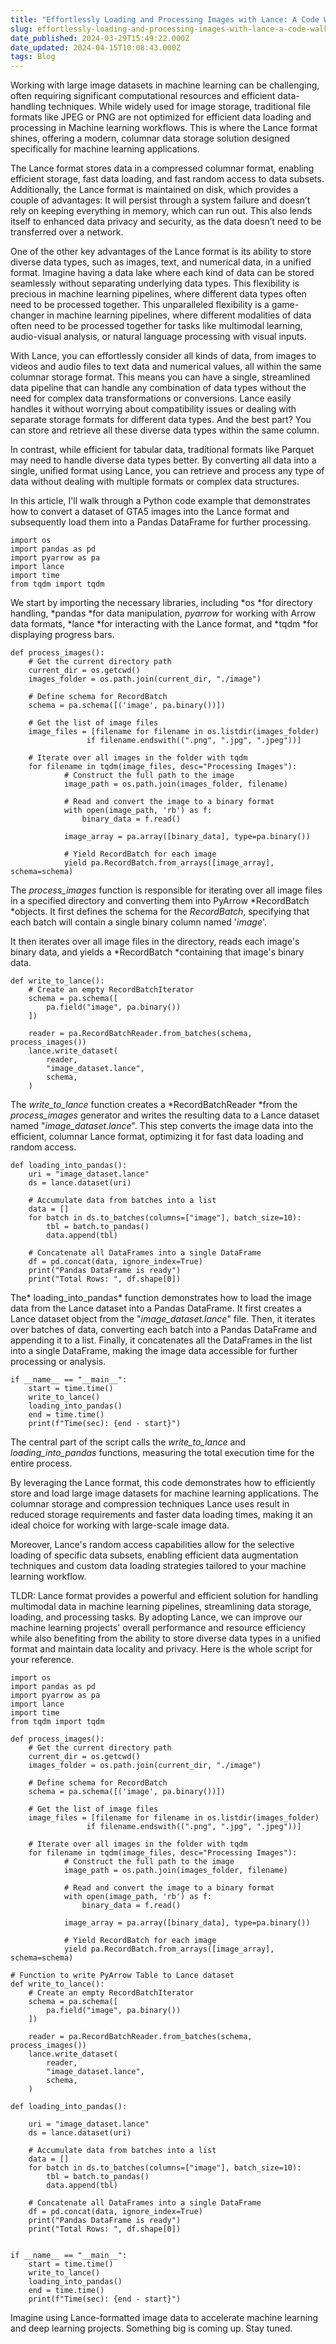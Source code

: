 ```yaml
---
title: "Effortlessly Loading and Processing Images with Lance: A Code Walkthrough"
slug: effortlessly-loading-and-processing-images-with-lance-a-code-walkthrough
date_published: 2024-03-29T15:49:22.000Z
date_updated: 2024-04-15T10:08:43.000Z
tags: Blog
---
```


Working with large image datasets in machine learning can be challenging, often requiring significant computational resources and efficient data-handling techniques. While widely used for image storage, traditional file formats like JPEG or PNG are not optimized for efficient data loading and processing in Machine learning workflows. This is where the Lance format shines, offering a modern, columnar data storage solution designed specifically for machine learning applications.

The Lance format stores data in a compressed columnar format, enabling efficient storage, fast data loading, and fast random access to data subsets. Additionally, the Lance format is maintained on disk, which provides a couple of advantages: It will persist through a system failure and doesn’t rely on keeping everything in memory, which can run out. This also lends itself to enhanced data privacy and security, as the data doesn’t need to be transferred over a network.

One of the other key advantages of the Lance format is its ability to store diverse data types, such as images, text, and numerical data, in a unified format. Imagine having a data lake where each kind of data can be stored seamlessly without separating underlying data types. This flexibility is precious in machine learning pipelines, where different data types often need to be processed together. This unparalleled flexibility is a game-changer in machine learning pipelines, where different modalities of data often need to be processed together for tasks like multimodal learning, audio-visual analysis, or natural language processing with visual inputs.

With Lance, you can effortlessly consider all kinds of data, from images to videos and audio files to text data and numerical values, all within the same columnar storage format. This means you can have a single, streamlined data pipeline that can handle any combination of data types without the need for complex data transformations or conversions. Lance easily handles it without worrying about compatibility issues or dealing with separate storage formats for different data types. And the best part? You can store and retrieve all these diverse data types within the same column.

In contrast, while efficient for tabular data, traditional formats like Parquet may need to handle diverse data types better. By converting all data into a single, unified format using Lance, you can retrieve and process any type of data without dealing with multiple formats or complex data structures.

In this article, I'll walk through a Python code example that demonstrates how to convert a dataset of GTA5 images into the Lance format and subsequently load them into a Pandas DataFrame for further processing.

    import os
    import pandas as pd
    import pyarrow as pa
    import lance
    import time
    from tqdm import tqdm

We start by importing the necessary libraries, including *os *for directory handling, *pandas *for data manipulation, *pyarrow* for working with Arrow data formats, *lance *for interacting with the Lance format, and *tqdm *for displaying progress bars.

    
    def process_images():
        # Get the current directory path
        current_dir = os.getcwd()
        images_folder = os.path.join(current_dir, "./image")
    
        # Define schema for RecordBatch
        schema = pa.schema([('image', pa.binary())])
    
        # Get the list of image files
        image_files = [filename for filename in os.listdir(images_folder)
              		 if filename.endswith((".png", ".jpg", ".jpeg"))]
    
        # Iterate over all images in the folder with tqdm
        for filename in tqdm(image_files, desc="Processing Images"):
            	# Construct the full path to the image
            	image_path = os.path.join(images_folder, filename)
    
            	# Read and convert the image to a binary format
            	with open(image_path, 'rb') as f:
                	binary_data = f.read()
    
            	image_array = pa.array([binary_data], type=pa.binary())
    
            	# Yield RecordBatch for each image
            	yield pa.RecordBatch.from_arrays([image_array], schema=schema)

The *process_images* function is responsible for iterating over all image files in a specified directory and converting them into PyArrow *RecordBatch *objects. It first defines the schema for the *RecordBatch*, specifying that each batch will contain a single binary column named '*image*'. 

It then iterates over all image files in the directory, reads each image's binary data, and yields a *RecordBatch *containing that image's binary data.

    
    def write_to_lance():
    	# Create an empty RecordBatchIterator
    	schema = pa.schema([
        	pa.field("image", pa.binary())
    	])
    
    	reader = pa.RecordBatchReader.from_batches(schema, process_images())
    	lance.write_dataset(
        	reader,
        	"image_dataset.lance",
        	schema,
    	)

The *write_to_lance* function creates a *RecordBatchReader *from the *process_images* generator and writes the resulting data to a Lance dataset named "*image_dataset.lance*". This step converts the image data into the efficient, columnar Lance format, optimizing it for fast data loading and random access.

    def loading_into_pandas():
    	uri = "image_dataset.lance"
    	ds = lance.dataset(uri)
    
    	# Accumulate data from batches into a list
    	data = []
    	for batch in ds.to_batches(columns=["image"], batch_size=10):
        	tbl = batch.to_pandas()
        	data.append(tbl)
    
    	# Concatenate all DataFrames into a single DataFrame
    	df = pd.concat(data, ignore_index=True)
    	print("Pandas DataFrame is ready")
    	print("Total Rows: ", df.shape[0])

The* loading_into_pandas* function demonstrates how to load the image data from the Lance dataset into a Pandas DataFrame. It first creates a Lance dataset object from the "*image_dataset.lance*" file. Then, it iterates over batches of data, converting each batch into a Pandas DataFrame and appending it to a list. Finally, it concatenates all the DataFrames in the list into a single DataFrame, making the image data accessible for further processing or analysis.

    
    if __name__ == "__main__":
    	start = time.time()
    	write_to_lance()
    	loading_into_pandas()
    	end = time.time()
    	print(f"Time(sec): {end - start}")
      

The central part of the script calls the *write_to_lance* and *loading_into_pandas* functions, measuring the total execution time for the entire process.

By leveraging the Lance format, this code demonstrates how to efficiently store and load large image datasets for machine learning applications. The columnar storage and compression techniques Lance uses result in reduced storage requirements and faster data loading times, making it an ideal choice for working with large-scale image data.

Moreover, Lance's random access capabilities allow for the selective loading of specific data subsets, enabling efficient data augmentation techniques and custom data loading strategies tailored to your machine learning workflow.

TLDR: Lance format provides a powerful and efficient solution for handling multimodal data in machine learning pipelines, streamlining data storage, loading, and processing tasks. By adopting Lance, we can improve our machine learning projects' overall performance and resource efficiency while also benefiting from the ability to store diverse data types in a unified format and maintain data locality and privacy. Here is the whole script for your reference.

    import os
    import pandas as pd
    import pyarrow as pa
    import lance
    import time
    from tqdm import tqdm
    
    def process_images():
        # Get the current directory path
        current_dir = os.getcwd()
        images_folder = os.path.join(current_dir, "./image")
    
        # Define schema for RecordBatch
        schema = pa.schema([('image', pa.binary())])
    
        # Get the list of image files
        image_files = [filename for filename in os.listdir(images_folder)
              		 if filename.endswith((".png", ".jpg", ".jpeg"))]
    
        # Iterate over all images in the folder with tqdm
        for filename in tqdm(image_files, desc="Processing Images"):
            	# Construct the full path to the image
            	image_path = os.path.join(images_folder, filename)
    
            	# Read and convert the image to a binary format
            	with open(image_path, 'rb') as f:
                	binary_data = f.read()
    
            	image_array = pa.array([binary_data], type=pa.binary())
    
            	# Yield RecordBatch for each image
            	yield pa.RecordBatch.from_arrays([image_array], schema=schema)
    
    # Function to write PyArrow Table to Lance dataset
    def write_to_lance():
    	# Create an empty RecordBatchIterator
    	schema = pa.schema([
        	pa.field("image", pa.binary())
    	])
    
    	reader = pa.RecordBatchReader.from_batches(schema, process_images())
    	lance.write_dataset(
        	reader,
        	"image_dataset.lance",
        	schema,
    	)
    
    def loading_into_pandas():
    
    	uri = "image_dataset.lance"
    	ds = lance.dataset(uri)
    
    	# Accumulate data from batches into a list
    	data = []
    	for batch in ds.to_batches(columns=["image"], batch_size=10):
        	tbl = batch.to_pandas()
        	data.append(tbl)
    
    	# Concatenate all DataFrames into a single DataFrame
    	df = pd.concat(data, ignore_index=True)
    	print("Pandas DataFrame is ready")
    	print("Total Rows: ", df.shape[0])
    
    
    if __name__ == "__main__":
    	start = time.time()
    	write_to_lance()
    	loading_into_pandas()
    	end = time.time()
    	print(f"Time(sec): {end - start}")

Imagine using Lance-formatted image data to accelerate machine learning and deep learning projects. Something big is coming up. Stay tuned.
